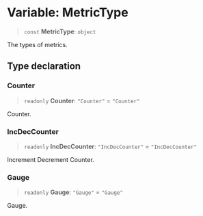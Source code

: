 # Variable: MetricType

> `const` **MetricType**: `object`

The types of metrics.

## Type declaration

### Counter

> `readonly` **Counter**: `"Counter"` = `"Counter"`

Counter.

### IncDecCounter

> `readonly` **IncDecCounter**: `"IncDecCounter"` = `"IncDecCounter"`

Increment Decrement Counter.

### Gauge

> `readonly` **Gauge**: `"Gauge"` = `"Gauge"`

Gauge.
